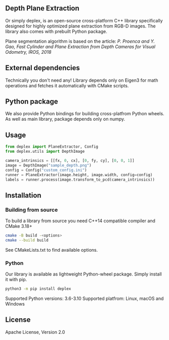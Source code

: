 ## Depth Plane Extraction
Or simply deplex, is an open-source cross-platform C++ library specifically designed for highly optimized plane extraction from RGB-D images. The library also comes with prebuilt Python package.

Plane segmentation algorithm is based on the article:
*P. Proenca and Y. Gao, Fast Cylinder and Plane Extraction from Depth Cameras for Visual Odometry, IROS, 2018*
## External dependencies
Technically you don't need any! Library depends only on Eigen3 for math operations and fetches it automatically with CMake scripts.
## Python package
We also provide Python bindings for building cross-platfrom Python wheels. As well as main library, package depends only on numpy.
## Usage
```python
from deplex import PlaneExtractor, Config
from deplex.utils import DepthImage

camera_intrinsics = [[fx, 0, cx], [0, fy, cy], [0, 0, 1]]
image = DepthImage("sample_depth.png")
config = Config("custom_config.ini")
runner = PlaneExtractor(image.height, image.width, config=config)  
labels = runner.process(image.transform_to_pcd(camera_intrinsics))
```
## Installation
### Building from source
To build a library from source you need C++14 compatible compiler and CMake 3.18+
```bash
cmake -B build -<options>
cmake --build build
```
See CMakeLists.txt to find available options.
### Python
Our library is available as lightweight Python-wheel package.
Simply install it with pip.
```bash
python3 -m pip install deplex
```
Supported Python versions: 3.6-3.10
Supported platfrom: Linux, macOS and Windows

## License
Apache License, Version 2.0
